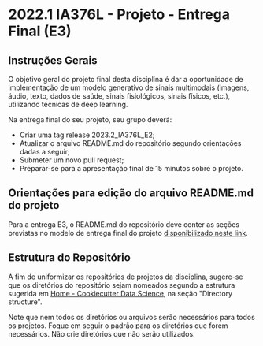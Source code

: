 # 2022.1 IA376L - Projeto - Entrega Final (E3)

## Instruções Gerais

O objetivo geral do projeto final desta disciplina é dar a oportunidade de implementação de um modelo generativo de sinais multimodais (imagens, áudio, texto, dados de saúde, sinais fisiológicos, sinais físicos, etc.), utilizando técnicas de deep learning.

Na entrega final do seu projeto, seu grupo deverá:
 - Criar uma tag release 2023.2_IA376L_E2;
 - Atualizar o arquivo README.md do repositório segundo orientações dadas a seguir;
 - Submeter um novo pull request;
 - Preparar-se para a apresentação final de 15 minutos sobre o projeto.

## Orientações para edição do arquivo README.md do projeto

Para a entrega E3, o README.md do repositório deve conter as seções previstas no modelo de entrega final do projeto [disponibilizado neste link](https://github.com/pdpcosta/dgm/blob/main/templates/E2-E3_template.md).

## Estrutura do Repositório

A fim de uniformizar os repositórios de projetos da disciplina, sugere-se que os diretórios do repositório sejam nomeados segundo a estrutura sugerida em [Home - Cookiecutter Data Science](https://drivendata.github.io/cookiecutter-data-science/), na seção "Directory structure".

Note que nem todos os diretórios ou arquivos serão necessários para todos os projetos. Foque em seguir o padrão para os diretórios que forem necessários. Não crie diretórios que não serão utilizados.

